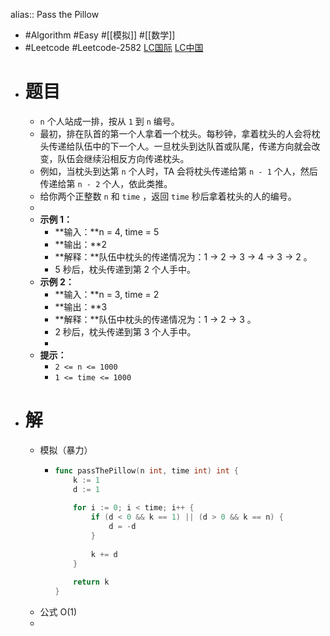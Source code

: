 alias:: Pass the Pillow

- #Algorithm #Easy #[[模拟]] #[[数学]]
- #Leetcode #Leetcode-2582 [LC国际](https://leetcode.com/problems/pass-the-pillow/) [LC中国](https://leetcode.cn/problems/pass-the-pillow/)
- # 题目
	- `n` 个人站成一排，按从 `1` 到 `n` 编号。
	- 最初，排在队首的第一个人拿着一个枕头。每秒钟，拿着枕头的人会将枕头传递给队伍中的下一个人。一旦枕头到达队首或队尾，传递方向就会改变，队伍会继续沿相反方向传递枕头。
	- 例如，当枕头到达第 `n` 个人时，TA 会将枕头传递给第 `n - 1` 个人，然后传递给第 `n - 2` 个人，依此类推。
	- 给你两个正整数 `n` 和 `time` ，返回 `time` 秒后拿着枕头的人的编号。
	-
	- **示例 1：**
		- **输入：**n = 4, time = 5
		- **输出：**2
		- **解释：**队伍中枕头的传递情况为：1 -> 2 -> 3 -> 4 -> 3 -> 2 。
		- 5 秒后，枕头传递到第 2 个人手中。
	- **示例 2：**
		- **输入：**n = 3, time = 2
		- **输出：**3
		- **解释：**队伍中枕头的传递情况为：1 -> 2 -> 3 。
		- 2 秒后，枕头传递到第 3 个人手中。
		-
	- **提示：**
		- `2 <= n <= 1000`
		- `1 <= time <= 1000`
- # 解
	- 模拟（暴力）
		- ```go
		  func passThePillow(n int, time int) int {
		      k := 1
		      d := 1
		      
		      for i := 0; i < time; i++ {
		          if (d < 0 && k == 1) || (d > 0 && k == n) {
		              d = -d
		          }
		          
		          k += d
		      }
		      
		      return k
		  }
		  ```
	- 公式 O(1)
	-